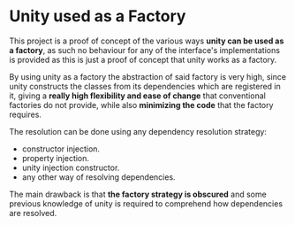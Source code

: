 # Unity used as a Factory

This project is a proof of concept of the various ways **unity can be used as a factory**, as such no behaviour for any of the interface's implementations is provided as this is just a proof of concept that unity works as a factory.

By using unity as a factory the abstraction of said factory is very high, since unity constructs the classes from its dependencies which are registered in it, giving a **really high flexibility and ease of change** that conventional factories do not provide, while also **minimizing the code** that the factory requires.

The resolution can be done using any dependency resolution strategy:

* constructor injection.
* property injection.
* unity injection constructor.
* any other way of resolving dependencies.

The main drawback is that **the factory strategy is obscured** and some previous knowledge of unity is required to comprehend how dependencies are resolved.
